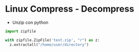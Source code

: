 # Linux Compress - Decompress


- Unzip con python

```python
import zipfile

with zipfile.ZipFile('test.zip', "r") as z:
  z.extractall("/home/user/directory")
```
